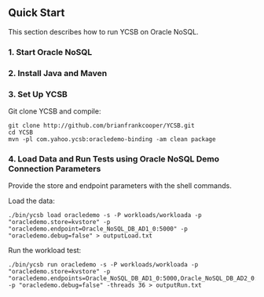 <!--
Copyright (c) 2014 - 2018 YCSB contributors. All rights reserved.

Licensed under the Apache License, Version 2.0 (the "License"); you
may not use this file except in compliance with the License. You
may obtain a copy of the License at

http://www.apache.org/licenses/LICENSE-2.0

Unless required by applicable law or agreed to in writing, software
distributed under the License is distributed on an "AS IS" BASIS,
WITHOUT WARRANTIES OR CONDITIONS OF ANY KIND, either express or
implied. See the License for the specific language governing
permissions and limitations under the License. See accompanying
LICENSE file.
-->

## Quick Start

This section describes how to run YCSB on Oracle NoSQL. 

### 1. Start Oracle NoSQL

### 2. Install Java and Maven

### 3. Set Up YCSB

Git clone YCSB and compile:

    git clone http://github.com/brianfrankcooper/YCSB.git
    cd YCSB
    mvn -pl com.yahoo.ycsb:oracledemo-binding -am clean package

### 4. Load Data and Run Tests using Oracle NoSQL Demo Connection Parameters
    
Provide the store and endpoint parameters with the shell commands.

Load the data:

    ./bin/ycsb load oracledemo -s -P workloads/workloada -p "oracledemo.store=kvstore" -p "oracledemo.endpoint=Oracle_NoSQL_DB_AD1_0:5000" -p "oracledemo.debug=false" > outputLoad.txt

Run the workload test:

    ./bin/ycsb run oracledemo -s -P workloads/workloada -p "oracledemo.store=kvstore" -p "oracledemo.endpoints=Oracle_NoSQL_DB_AD1_0:5000,Oracle_NoSQL_DB_AD2_0:5000,Oracle_NoSQL_DB_AD3_0:5000" -p "oracledemo.debug=false" -threads 36 > outputRun.txt

